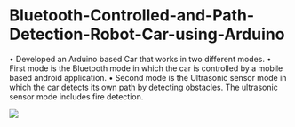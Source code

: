 # Bluetooth-Controlled-and-Path-Detection-Robot-Car-using-Arduino
• Developed an Arduino based Car that works in two different modes.
• First mode is the Bluetooth mode in which the car is controlled by a mobile based android application.
• Second mode is the Ultrasonic sensor mode in which the car detects its own path by detecting obstacles.
The ultrasonic sensor mode includes fire detection.

![](https://www.youtube.com/watch?v=-dIu7vVY4p8)
